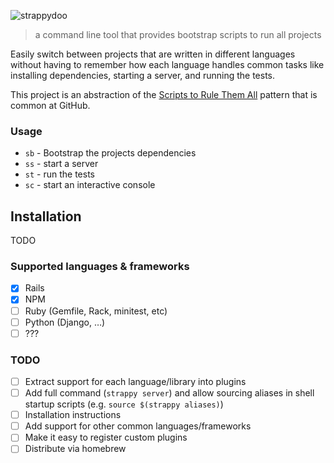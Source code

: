 ![strappydoo](https://user-images.githubusercontent.com/10660468/37246132-814011d0-2471-11e8-9d02-81d7085565af.png)

> a command line tool that provides bootstrap scripts to run all projects

Easily switch between projects that are written in different languages without having to remember how each language handles common tasks like installing dependencies, starting a server, and running the tests.

This project is an abstraction of the [Scripts to Rule Them All](https://githubengineering.com/scripts-to-rule-them-all/) pattern that is common at GitHub.

### Usage

- `sb` - Bootstrap the projects dependencies
- `ss` - start a server
- `st` - run the tests
- `sc` - start an interactive console

## Installation

TODO

### Supported languages & frameworks

- [x] Rails
- [x] NPM
- [ ] Ruby (Gemfile, Rack, minitest, etc)
- [ ] Python (Django, …)
- [ ] ???

### TODO

- [ ] Extract support for each language/library into plugins
- [ ] Add full command (`strappy server`) and allow sourcing aliases in shell startup scripts (e.g. `source $(strappy aliases)`)
- [ ] Installation instructions
- [ ] Add support for other common languages/frameworks
- [ ] Make it easy to register custom plugins
- [ ] Distribute via homebrew
